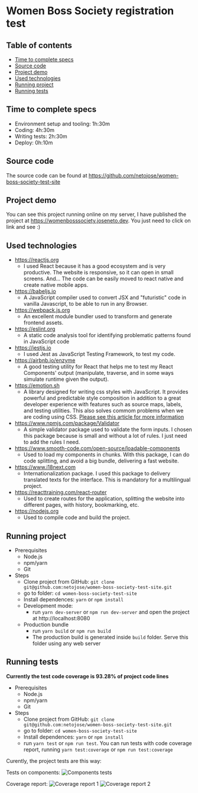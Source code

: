 # Women Boss Society registration test

## Table of contents

-   [Time to complete specs](#time-to-complete-specs)
-   [Source code](#source-code)
-   [Project demo](#project-demo)
-   [Used technologies](#used-technologies)
-   [Running project](#running-project)
-   [Running tests](#running-tests)

## Time to complete specs

-   Environment setup and tooling: 1h:30m
-   Coding: 4h:30m
-   Writing tests: 2h:30m
-   Deploy: 0h:10m

## Source code

The source code can be found at https://github.com/netojose/women-boss-society-test-site

## Project demo

You can see this project running online on my server, I have published the project at https://womenbosssociety.joseneto.dev. You just need to click on link and see :)

## Used technologies

-   https://reactjs.org
    -   I used React because it has a good ecosystem and is very productive. The website is responsive, so it can open in small screens. And... The code can be easily moved to react native and create native mobile apps.
-   https://babeljs.io
    -   A JavaScript compiler used to convert JSX and "futuristic" code in vanilla Javascript, to be able to run in any Browser.
-   https://webpack.js.org
    -   An excellent module bundler used to transform and generate frontend assets.
-   https://eslint.org
    -   A static code analysis tool for identifying problematic patterns found in JavaScript code
-   https://jestjs.io
    -   I used Jest as JavaScript Testing Framework, to test my code.
-   https://airbnb.io/enzyme
    -   A good testing utility for React that helps me to test my React Components' output (manipulate, traverse, and in some ways simulate runtime given the output).
-   https://emotion.sh
    -   A library designed for writing css styles with JavaScript. It provides powerful and predictable style composition in addition to a great developer experience with features such as source maps, labels, and testing utilities. This also solves commom problems when we are coding using CSS. [Please see this article for more information](https://objectpartners.com/2017/11/03/css-in-js-benefits-drawbacks-and-tooling/)
-   https://www.npmjs.com/package/Validator
    -   A simple validator package used to validate the form inputs. I chosen this package because is small and without a lot of rules. I just need to add the rules I need.
-   https://www.smooth-code.com/open-source/loadable-components
    -   Used to load my components in chunks. With this package, I can do code splitting, and avoid a big bundle, delivering a fast website.
-   https://www.i18next.com
    -   Internationalization package. I used this package to delivery translated texts for the interface. This is mandatory for a multilingual project.
-   https://reacttraining.com/react-router
    -   Used to create routes for the application, splitting the website into different pages, with history, bookmarking, etc.
-   https://nodejs.org
    -   Used to compile code and build the project.

## Running project

-   Prerequisites
    -   Node.js
    -   npm/yarn
    -   Git
-   Steps
    -   Clone project from GitHub: `git clone git@github.com:netojose/women-boss-society-test-site.git`
    -   go to folder: `cd women-boss-society-test-site`
    -   Install dependences: `yarn` or `npm install`
    -   Development mode:
        -   run `yarn dev-server` or `npm run dev-server` and open the project at http://localhost:8080
    -   Production bundle
        -   run `yarn build` or `npm run build`
        -   The production build is generated inside `build` folder. Serve this folder using any web server

## Running tests

**Currently the test code coverage is 93.28% of project code lines**

-   Prerequisites
    -   Node.js
    -   npm/yarn
    -   Git
-   Steps
    -   Clone project from GitHub: `git clone git@github.com:netojose/women-boss-society-test-site.git`
    -   go to folder: `cd women-boss-society-test-site`
    -   Install dependences: `yarn` or `npm install`
    -   run `yarn test` or `npm run test`. You can run tests with code coverage report, running `yarn test:coverage` or `npm run test:coverage`

Curently, the project tests are this way:

Tests on components:
![Components tests](https://i.imgur.com/TunvhfZ.png)

Coverage report:
![Coverage report 1](https://i.imgur.com/RQIai37.png)
![Coverage report 2](https://i.imgur.com/sijpYaM.png)
